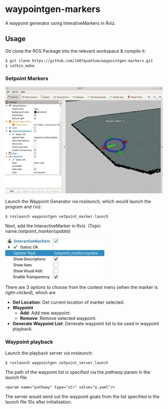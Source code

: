 # waypointgen-markers
A waypoint generator using InterativeMarkers in Rviz.


## Usage
Git clone the ROS Package into the relevant workspace & compile it:
```
$ git clone https://github.com/1487quantum/waypointgen-markers.git
$ catkin_make
```

### Setpoint Markers
![Rviz](assets/b.jpg)

Launch the Waypoint Generator via *roslaunch*, which would launch the program and rviz:
```
$ roslaunch waypointgen setpoint_marker.launch  
```
Next, add the InteractiveMarker in Rviz. (Topic name:*/setpoint_marker/update*)

![InteractiveMarkers](assets/a.jpg)

There are 3 options to choose from the context menu (when the marker is _right-clicked_), which are
- **Get Location**: Get current location of marker selected.
- **Waypoint**
  - **Add**: Add new waypoint.
  - **Remove**: Remove selected waypoint.
- **Generate Waypoint List**: Generate waypoint list to be used in waypoint playback.


### Waypoint playback
Launch the playback server via *roslaunch*:
```
$ roslaunch waypointgen setpoint_server.launch  
```
The path of the waypoint list is specified via the *pathway* param in the launch file.
```
<param name="pathway" type="str" value="a.yaml"/>
```
The server would send out the waypoint goals from the list specified in the launch file 10s after initialisation.
